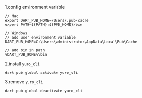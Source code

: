 1.config environment variable
```
// Mac
export DART_PUB_HOME=/Users/.pub-cache
export PATH=${PATH}:${PUB_HOME}/bin

// Windows
// add user environment variable
DART_PUB_HOME=C:\Users\administrator\AppData\Local\Pub\Cache

// add bin in path
%DART_PUB_HOME%\bin
```

2.install `yuro_cli`
```
dart pub global activate yuro_cli
```

3.remove `yuro_cli`
```
dart pub global deactivate yuro_cli
```